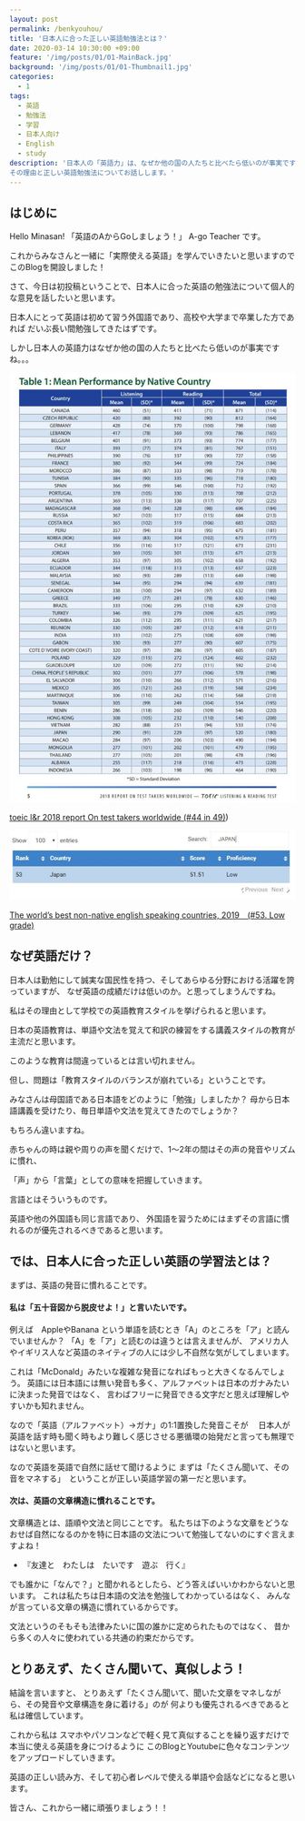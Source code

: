 ```yaml
---
layout: post
permalink: /benkyouhou/
title: '日本人に合った正しい英語勉強法とは？'
date: 2020-03-14 10:30:00 +09:00
feature: '/img/posts/01/01-MainBack.jpg'
background: '/img/posts/01/01-Thumbnail1.jpg'
categories:
  - 1
tags:
  - 英語
  - 勉強法
  - 学習
  - 日本人向け
  - English
  - study
description: '日本人の「英語力」は、なぜか他の国の人たちと比べたら低いのが事実ですね。
その理由と正しい英語勉強法についてお話しします。'
---
```




## はじめに



Hello Minasan!
「英語のAからGoしましょう！」 A-go Teacher です。


これからみなさんと一緒に「実際使える英語」を学んでいきたいと思いますので
このBlogを開設しました！


さて、今日は初投稿ということで、日本人に合った英語の勉強法について個人的な意見を話したいと思います。


日本人にとって英語は初めて習う外国語であり、高校や大学まで卒業した方であれば
だいぶ長い間勉強してきたはずです。


しかし日本人の英語力はなぜか他の国の人たちと比べたら低いのが事実ですね。。。



 ![日本は下位に。。](/img/posts/01/01-ets.JPG)

[toeic l&r 2018 report On test takers worldwide (#44 in 49)](https://www.ets.org/s/toeic/pdf/2018-report-on-test-takers-worldwide.pdf))



 ![会話もLow Grade](/img/posts/01/01-53japan.JPG)

[The world’s best non-native english speaking countries, 2019　(#53. Low grade)](https://ceoworld.biz/2019/11/05/revealed-the-worlds-best-non-native-english-speaking-countries-2019/)



## なぜ英語だけ？



日本人は勤勉にして誠実な国民性を持つ、そしてあらゆる分野における活躍を誇っていますが、
なぜ英語の成績だけは低いのか。と思ってしまうんですね。

私はその理由として学校での英語教育スタイルを挙げられると思います。

日本の英語教育は、単語や文法を覚えて和訳の練習をする講義スタイルの教育が主流だと思います。

このような教育は間違っているとは言い切れません。

但し、問題は「教育スタイルのバランスが崩れている」ということです。


みなさんは母国語である日本語をどのように「勉強」しましたか？
母から日本語講義を受けたり、毎日単語や文法を覚えてきたのでしょうか？

もちろん違いますね。　

赤ちゃんの時は親や周りの声を聞くだけで、1～2年の間はその声の発音やリズムに慣れ、

「声」から「言葉」としての意味を把握していきます。

言語とはそういうものです。



英語や他の外国語も同じ言語であり、
外国語を習うためにはまずその言語に慣れるのが優先されるべきであると思います。



## では、日本人に合った正しい英語の学習法とは？



 まずは、英語の発音に慣れることです。



#### 私は「五十音図から脱皮せよ！」と言いたいです。



例えば　AppleやBanana という単語を読むとき「A」のところを「ア」と読んでいませんか？
「A」を「ア」と読むのは違うとは言えませんが、
アメリカ人やイギリス人など英語のネイティブの人には少し不自然な気がしてしまいます。

これは「McDonald」みたいな複雑な発音になればもっと大きくなるんでしょう。
英語には日本語には無い発音も多く、アルファベットは日本のガナみたいに決まった発音ではなく、
言わばフリーに発音できる文字だと思えば理解しやすいかも知れません。

なので「英語（アルファベット）→ガナ」の1:1置換した発音こそが　
日本人が英語を話す時も聞く時もより難しく感じさせる悪循環の始発だと言っても無理ではないと思います。

なので英語を英語で自然に話せて聞けるように
まずは「たくさん聞いて、その音をマネする」　ということが正しい英語学習の第一だと思います。





#### 次は、英語の文章構造に慣れることです。



文章構造とは、語順や文法と同じことです。
私たちは下のような文章をどうなおせば自然になるのかを特に日本語の文法について勉強してないのにすぐ言えますよね！


* 『友達と　わたしは　たいです　遊ぶ　行く』


 でも誰かに「なんで？」と聞かれるとしたら、どう答えばいいかわからないと思います。
これは私たちは日本語の文法を勉強してわかっているはなく、
みんなが言っている文章の構造に慣れているからです。

文法というのそもそも法律みたいに国の誰かに定められたものではなく、
昔から多くの人々に使われている共通の約束だからです。



## とりあえず、たくさん聞いて、真似しよう！



結論を言いますと、
とりあえず「たくさん聞いて、聞いた文章をマネしながら、その発音や文章構造を身に着ける」のが
何よりも優先されるべきであると私は確信しています。





これから私は
スマホやパソコンなどで軽く見て真似することを繰り返すだけで
本当に使える英語を身につけるように
このBlogとYoutubeに色々なコンテンツをアップロードしていきます。

英語の正しい読み方、そして初心者レベルで使える単語や会話などになると思います。


皆さん、これから一緒に頑張りましょう！！
